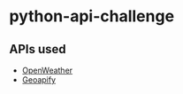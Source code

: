 # python-api-challenge

## APIs used
- [OpenWeather](https://openweathermap.org/api)
- [Geoapify](https://www.geoapify.com/)